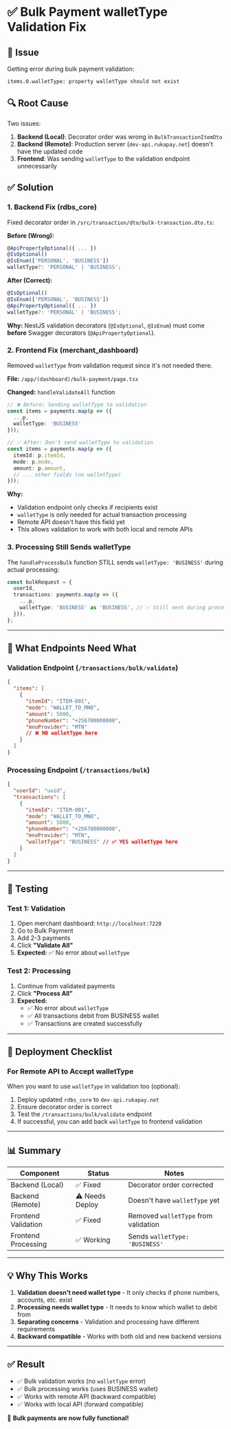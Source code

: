 # ✅ Bulk Payment walletType Validation Fix

## 🐛 Issue

Getting error during bulk payment validation:
```
items.0.walletType: property walletType should not exist
```

## 🔍 Root Cause

Two issues:
1. **Backend (Local)**: Decorator order was wrong in `BulkTransactionItemDto`
2. **Backend (Remote)**: Production server (`dev-api.rukapay.net`) doesn't have the updated code
3. **Frontend**: Was sending `walletType` to the validation endpoint unnecessarily

## ✅ Solution

### **1. Backend Fix (rdbs_core)**

Fixed decorator order in `/src/transaction/dto/bulk-transaction.dto.ts`:

**Before (Wrong):**
```typescript
@ApiPropertyOptional({ ... })
@IsOptional()
@IsEnum(['PERSONAL', 'BUSINESS'])
walletType?: 'PERSONAL' | 'BUSINESS';
```

**After (Correct):**
```typescript
@IsOptional()
@IsEnum(['PERSONAL', 'BUSINESS'])
@ApiPropertyOptional({ ... })
walletType?: 'PERSONAL' | 'BUSINESS';
```

**Why:** NestJS validation decorators (`@IsOptional`, `@IsEnum`) must come **before** Swagger decorators (`@ApiPropertyOptional`).

### **2. Frontend Fix (merchant_dashboard)**

Removed `walletType` from validation request since it's not needed there.

**File:** `/app/(dashboard)/bulk-payment/page.tsx`

**Changed:** `handleValidateAll` function

```typescript
// ❌ Before: Sending walletType to validation
const items = payments.map(p => ({
  ...p,
  walletType: 'BUSINESS'
}));

// ✅ After: Don't send walletType to validation
const items = payments.map(p => ({
  itemId: p.itemId,
  mode: p.mode,
  amount: p.amount,
  // ... other fields (no walletType)
}));
```

**Why:** 
- Validation endpoint only checks if recipients exist
- `walletType` is only needed for actual transaction processing
- Remote API doesn't have this field yet
- This allows validation to work with both local and remote APIs

### **3. Processing Still Sends walletType**

The `handleProcessBulk` function STILL sends `walletType: 'BUSINESS'` during actual processing:

```typescript
const bulkRequest = {
  userId,
  transactions: payments.map(p => ({
    ...p,
    walletType: 'BUSINESS' as 'BUSINESS', // ✅ Still sent during processing
  })),
};
```

---

## 🔄 What Endpoints Need What

### **Validation Endpoint** (`/transactions/bulk/validate`)
```json
{
  "items": [
    {
      "itemId": "ITEM-001",
      "mode": "WALLET_TO_MNO",
      "amount": 5000,
      "phoneNumber": "+256700000000",
      "mnoProvider": "MTN"
      // ❌ NO walletType here
    }
  ]
}
```

### **Processing Endpoint** (`/transactions/bulk`)
```json
{
  "userId": "uuid",
  "transactions": [
    {
      "itemId": "ITEM-001",
      "mode": "WALLET_TO_MNO",
      "amount": 5000,
      "phoneNumber": "+256700000000",
      "mnoProvider": "MTN",
      "walletType": "BUSINESS" // ✅ YES walletType here
    }
  ]
}
```

---

## 🎯 Testing

### **Test 1: Validation**
1. Open merchant dashboard: `http://localhost:7220`
2. Go to Bulk Payment
3. Add 2-3 payments
4. Click **"Validate All"**
5. **Expected:** ✅ No error about `walletType`

### **Test 2: Processing**
1. Continue from validated payments
2. Click **"Process All"**
3. **Expected:** 
   - ✅ No error about `walletType`
   - ✅ All transactions debit from BUSINESS wallet
   - ✅ Transactions are created successfully

---

## 🚀 Deployment Checklist

### **For Remote API to Accept walletType**

When you want to use `walletType` in validation too (optional):

1. Deploy updated `rdbs_core` to `dev-api.rukapay.net`
2. Ensure decorator order is correct
3. Test the `/transactions/bulk/validate` endpoint
4. If successful, you can add back `walletType` to frontend validation

---

## 📊 Summary

| Component | Status | Notes |
|-----------|--------|-------|
| Backend (Local) | ✅ Fixed | Decorator order corrected |
| Backend (Remote) | ⚠️ Needs Deploy | Doesn't have `walletType` yet |
| Frontend Validation | ✅ Fixed | Removed `walletType` from validation |
| Frontend Processing | ✅ Working | Sends `walletType: 'BUSINESS'` |

---

## 💡 Why This Works

1. **Validation doesn't need wallet type** - It only checks if phone numbers, accounts, etc. exist
2. **Processing needs wallet type** - It needs to know which wallet to debit from
3. **Separating concerns** - Validation and processing have different requirements
4. **Backward compatible** - Works with both old and new backend versions

---

## ✅ Result

- ✅ Bulk validation works (no `walletType` error)
- ✅ Bulk processing works (uses BUSINESS wallet)
- ✅ Works with remote API (backward compatible)
- ✅ Works with local API (forward compatible)

🎉 **Bulk payments are now fully functional!**

